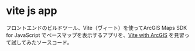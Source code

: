  
# vite js app

フロントエンドのビルドツール、Vite（ヴィート）を使ってArcGIS Maps SDK for JavaScript でベースマップを表示するアプリを、[Vite with ArcGIS](https://odoe.net/blog/vite-jsapi) を見習って試してみたソースコード。


